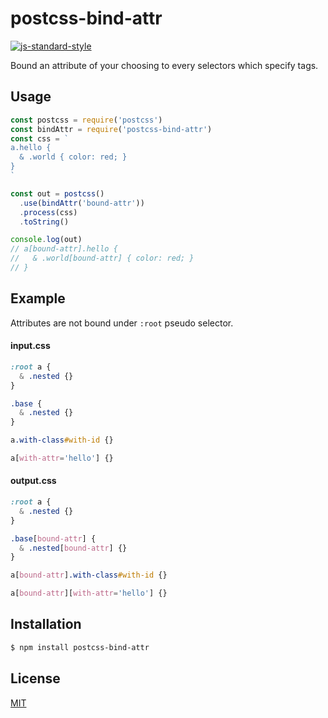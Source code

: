 # postcss-bind-attr
[![js-standard-style][standard-image]][standard-url]

Bound an attribute of your choosing to every selectors which specify tags.

## Usage

```javascript
const postcss = require('postcss')
const bindAttr = require('postcss-bind-attr')
const css = `
a.hello {
  & .world { color: red; }
}
`

const out = postcss()
  .use(bindAttr('bound-attr'))
  .process(css)
  .toString()

console.log(out)
// a[bound-attr].hello {
//   & .world[bound-attr] { color: red; }
// }
```

## Example

Attributes are not bound under `:root` pseudo selector.

#### input.css
```css
:root a {
  & .nested {}
}

.base {
  & .nested {}
}

a.with-class#with-id {}

a[with-attr='hello'] {}
```

#### output.css
```css
:root a {
  & .nested {}
}

.base[bound-attr] {
  & .nested[bound-attr] {}
}

a[bound-attr].with-class#with-id {}

a[bound-attr][with-attr='hello'] {}
```

## Installation

```sh
$ npm install postcss-bind-attr
```

## License
[MIT](https://tldrlegal.com/license/mit-license)

[standard-image]: https://img.shields.io/badge/code%20style-standard-brightgreen.svg?style=flat-square
[standard-url]: https://github.com/feross/standard
